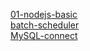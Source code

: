 [01-nodejs-basic](documents/01-nodejs-basic.md)  
[batch-scheduler](documents/batch-scheduler.md)  
[MySQL-connect](documents/MySQL-connect.md)  
